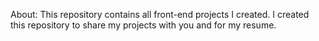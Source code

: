 About: 
This repository contains all front-end projects I created. I created this repository to share my projects with you and for my resume.
